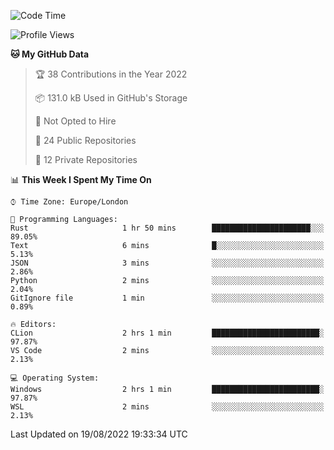 <!--START_SECTION:waka-->
![Code Time](http://img.shields.io/badge/Code%20Time-221%20hrs%2048%20mins-blue)

![Profile Views](http://img.shields.io/badge/Profile%20Views-0-blue)

**🐱 My GitHub Data** 

> 🏆 38 Contributions in the Year 2022
 > 
> 📦 131.0 kB Used in GitHub's Storage 
 > 
> 🚫 Not Opted to Hire
 > 
> 📜 24 Public Repositories 
 > 
> 🔑 12 Private Repositories  
 > 
📊 **This Week I Spent My Time On** 

```text
⌚︎ Time Zone: Europe/London

💬 Programming Languages: 
Rust                     1 hr 50 mins        ██████████████████████░░░   89.05% 
Text                     6 mins              █░░░░░░░░░░░░░░░░░░░░░░░░   5.13% 
JSON                     3 mins              ░░░░░░░░░░░░░░░░░░░░░░░░░   2.86% 
Python                   2 mins              ░░░░░░░░░░░░░░░░░░░░░░░░░   2.04% 
GitIgnore file           1 min               ░░░░░░░░░░░░░░░░░░░░░░░░░   0.89%

🔥 Editors: 
CLion                    2 hrs 1 min         ████████████████████████░   97.87% 
VS Code                  2 mins              ░░░░░░░░░░░░░░░░░░░░░░░░░   2.13%

💻 Operating System: 
Windows                  2 hrs 1 min         ████████████████████████░   97.87% 
WSL                      2 mins              ░░░░░░░░░░░░░░░░░░░░░░░░░   2.13%

```


 Last Updated on 19/08/2022 19:33:34 UTC
<!--END_SECTION:waka-->
